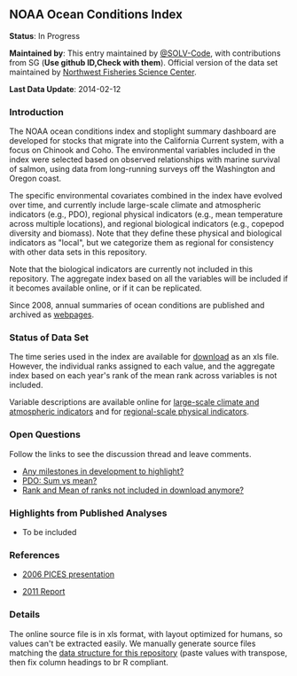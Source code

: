 ## NOAA Ocean Conditions Index

**Status**: In Progress

**Maintained by**: This entry maintained by [@SOLV-Code](https://github.com/SOLV-Code), with contributions from SG (**Use github ID,Check with them**). Official version of the data set maintained by [Northwest Fisheries Science Center](https://www.fisheries.noaa.gov/about/northwest-fisheries-science-center).

**Last Data Update**: 2014-02-12

### Introduction

The NOAA ocean conditions index and stoplight summary dashboard are developed for stocks that migrate into the California Current system, with a focus on Chinook and Coho. The environmental variables included in the index were selected based on observed relationships with marine survival of salmon, using data from long-running surveys off the Washington and Oregon coast.

The specific environmental covariates combined in the index have evolved over time, and currently include large-scale climate and atmospheric indicators (e.g., PDO), regional physical indicators (e.g., mean temperature across multiple locations), and regional biological indicators (e.g., copepod diversity and biomass). Note that they define these physical and biological indicators as "local", but we categorize them as regional for consistency with other data sets in this repository.

Note that the biological indicators are currently not included in this repository. The aggregate index based on all the variables will be included if it becomes available online, or if it can be replicated. 

Since 2008, annual summaries of ocean conditions are published and archived as [webpages](https://www.fisheries.noaa.gov/west-coast/science-data/summary-ocean-indicators-2008-present). 


### Status of Data Set

The time series used in the index are available for 
[download](https://www.fisheries.noaa.gov/west-coast/science-data/ocean-conditions-indicators-trends) as an xls file. However, the individual ranks assigned to each value, and the aggregate index based on each year's rank of the mean rank across variables is not included.

Variable descriptions are available online for [large-scale climate and atmospheric indicators](https://www.fisheries.noaa.gov/west-coast/science-data/climate-and-atmospheric-indicators) and for [regional-scale physical indicators](https://www.fisheries.noaa.gov/west-coast/science-data/local-physical-indicators).


### Open Questions 

Follow the links to see the discussion thread and leave comments.

* [Any milestones in development to highlight?](https://github.com/SOLV-Code/Open-Source-Env-Cov-PacSalmon/issues/36)
* [PDO: Sum vs mean?](https://github.com/SOLV-Code/Open-Source-Env-Cov-PacSalmon/issues/37)
* [Rank and Mean of ranks not included in download anymore?](https://github.com/SOLV-Code/Open-Source-Env-Cov-PacSalmon/issues/38)



### Highlights from Published Analyses

* To be included





### References

* [2006 PICES presentation](https://meetings.pices.int/publications/presentations/PICES_15/Ann15_S1/S1_Casillas-Peterson.pdf)

* [2011 Report](https://meridian.allenpress.com/jfwm/article-supplement/138759/pdf/10_3996_042010-jfwm-009_s6/)




### Details


The online source file is in xls format, with layout optimized for humans, so values can't be extracted easily. We manually generate source files matching the [data structure for this repository](https://github.com/SOLV-Code/Open-Source-Env-Cov-PacSalmon/tree/main/DATA) (paste values with transpose, then fix column headings to br R compliant.

